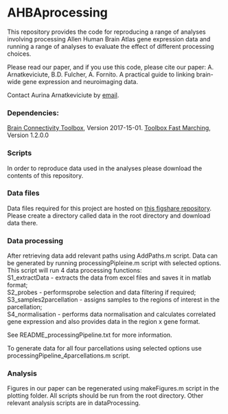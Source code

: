 # AHBAprocessing

This repository provides the code for reproducing a range of analyses involving processing Allen Human Brain Atlas gene expression data and running a range of analyses to evaluate the effect of different processing choices.

Please read our paper, and if you use this code, please cite our paper:
A. Arnatkeviciute, B.D. Fulcher, A. Fornito. A practical guide to linking brain-wide gene expression and neuroimaging data. 

Contact Aurina Arnatkeviciute by [email](mailto:aurina.arnatkeviciute@monash.edu).

### Dependencies: 
[Brain Connectivity Toolbox](https://sites.google.com/site/bctnet/), Version 2017-15-01.
[Toolbox Fast Marching](https://au.mathworks.com/matlabcentral/fileexchange/6110-toolbox-fast-marching), Version 1.2.0.0 

### Scripts
In order to reproduce data used in the analyses please download the contents of this repository.

### Data files
Data files required for this project are hosted on [this figshare repository](https://figshare.com/s/441295fe494375aa0c13). 
Please create a directory called data in the root directory and download data there.

### Data processing
After retrieving data add relevant paths using AddPaths.m script. Data can be generated by running processingPipleine.m script with selected options. 
This script will run 4 data processing functions: <br />
S1_extractData - extracts the data from excel files and saves it in matlab format; <br /> 
S2_probes - performsprobe selection and data filtering if required; <br />
S3_samples2parcellation - assigns samples to the regions of interest in the parcellation; <br />
S4_normalisation - performs data normalisation and calculates correlated gene expression and also provides data in the region x gene format. 

See README_processingPipeline.txt for more information. 

To generate data for all four parcellations using selected options use processingPipeline_4parcellations.m script. 

### Analysis
Figures in our paper can be regenerated using makeFigures.m script in the plotting folder. All scripts should be run from the root directory. Other relevant analysis scripts are in dataProcessing.
